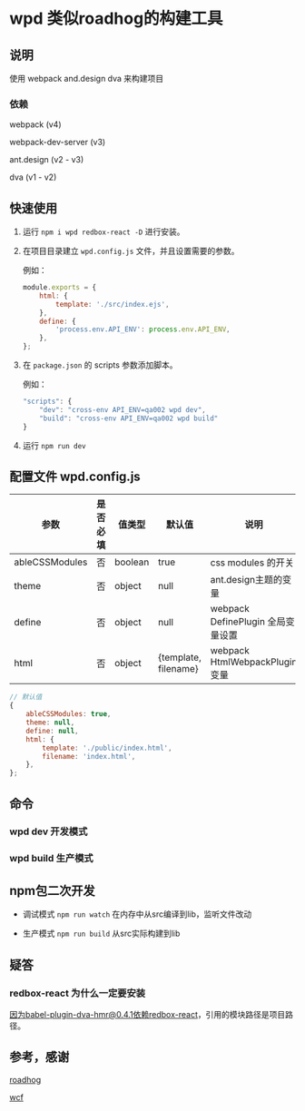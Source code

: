 # wpd 类似roadhog的构建工具

## 说明

使用 webpack and.design dva 来构建项目

### 依赖

webpack (v4)

webpack-dev-server (v3)

ant.design (v2 - v3)

dva (v1 - v2)

## 快速使用

1. 运行 `npm i wpd redbox-react -D` 进行安装。

2. 在项目目录建立 `wpd.config.js` 文件，并且设置需要的参数。

    例如：
    ```js
    module.exports = {
        html: {
            template: './src/index.ejs',
        },
        define: {
            'process.env.API_ENV': process.env.API_ENV,
        },
    };
    ```

3. 在 `package.json` 的 scripts 参数添加脚本。

    例如：
    ```js
    "scripts": {
        "dev": "cross-env API_ENV=qa002 wpd dev",
        "build": "cross-env API_ENV=qa002 wpd build"
    }
    ```
4. 运行 `npm run dev`

## 配置文件 wpd.config.js

| 参数 | 是否必填 | 值类型 | 默认值 | 说明 |
| --- | --- | --- | --- | --- |
| ableCSSModules | 否 | boolean | true | css modules 的开关 |
| theme | 否 | object | null | ant.design主题的变量 |
| define | 否 | object | null | webpack DefinePlugin 全局变量设置 |
| html | 否| object | {template, filename} | webpack HtmlWebpackPlugin 变量 |

```js
// 默认值
{
    ableCSSModules: true,
    theme: null,
    define: null,
    html: {
        template: './public/index.html',
        filename: 'index.html',
    },
};
```

## 命令

### wpd dev 开发模式

### wpd build 生产模式

## npm包二次开发

- 调试模式 `npm run watch` 在内存中从src编译到lib，监听文件改动

- 生产模式 `npm run build` 从src实际构建到lib

## 疑答

### redbox-react 为什么一定要安装

因为babel-plugin-dva-hmr@0.4.1依赖redbox-react，引用的模块路径是项目路径。

## 参考，感谢

[roadhog](https://github.com/sorrycc/roadhog)

[wcf](https://github.com/liangklfangl/wcf)